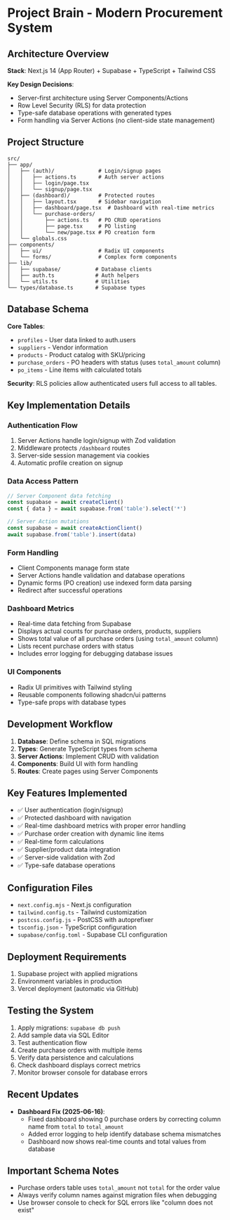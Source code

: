 # Project Brain - Modern Procurement System

## Architecture Overview

**Stack**: Next.js 14 (App Router) + Supabase + TypeScript + Tailwind CSS

**Key Design Decisions**:
- Server-first architecture using Server Components/Actions
- Row Level Security (RLS) for data protection
- Type-safe database operations with generated types
- Form handling via Server Actions (no client-side state management)

## Project Structure

```
src/
├── app/
│   ├── (auth)/              # Login/signup pages
│   │   ├── actions.ts       # Auth server actions
│   │   ├── login/page.tsx
│   │   └── signup/page.tsx
│   ├── (dashboard)/         # Protected routes
│   │   ├── layout.tsx       # Sidebar navigation
│   │   ├── dashboard/page.tsx  # Dashboard with real-time metrics
│   │   └── purchase-orders/
│   │       ├── actions.ts   # PO CRUD operations
│   │       ├── page.tsx     # PO listing
│   │       └── new/page.tsx # PO creation form
│   └── globals.css
├── components/
│   ├── ui/                  # Radix UI components
│   └── forms/               # Complex form components
├── lib/
│   ├── supabase/           # Database clients
│   ├── auth.ts             # Auth helpers
│   └── utils.ts            # Utilities
└── types/database.ts       # Supabase types
```

## Database Schema

**Core Tables**:
- `profiles` - User data linked to auth.users
- `suppliers` - Vendor information
- `products` - Product catalog with SKU/pricing
- `purchase_orders` - PO headers with status (uses `total_amount` column)
- `po_items` - Line items with calculated totals

**Security**: RLS policies allow authenticated users full access to all tables.

## Key Implementation Details

### Authentication Flow
1. Server Actions handle login/signup with Zod validation
2. Middleware protects `/dashboard` routes
3. Server-side session management via cookies
4. Automatic profile creation on signup

### Data Access Pattern
```typescript
// Server Component data fetching
const supabase = await createClient()
const { data } = await supabase.from('table').select('*')

// Server Action mutations  
const supabase = await createActionClient()
await supabase.from('table').insert(data)
```

### Form Handling
- Client Components manage form state
- Server Actions handle validation and database operations
- Dynamic forms (PO creation) use indexed form data parsing
- Redirect after successful operations

### Dashboard Metrics
- Real-time data fetching from Supabase
- Displays actual counts for purchase orders, products, suppliers
- Shows total value of all purchase orders (using `total_amount` column)
- Lists recent purchase orders with status
- Includes error logging for debugging database issues

### UI Components
- Radix UI primitives with Tailwind styling
- Reusable components following shadcn/ui patterns
- Type-safe props with database types

## Development Workflow

1. **Database**: Define schema in SQL migrations
2. **Types**: Generate TypeScript types from schema
3. **Server Actions**: Implement CRUD with validation
4. **Components**: Build UI with form handling
5. **Routes**: Create pages using Server Components

## Key Features Implemented

- ✅ User authentication (login/signup)
- ✅ Protected dashboard with navigation
- ✅ Real-time dashboard metrics with proper error handling
- ✅ Purchase order creation with dynamic line items
- ✅ Real-time form calculations
- ✅ Supplier/product data integration
- ✅ Server-side validation with Zod
- ✅ Type-safe database operations

## Configuration Files

- `next.config.mjs` - Next.js configuration
- `tailwind.config.ts` - Tailwind customization  
- `postcss.config.js` - PostCSS with autoprefixer
- `tsconfig.json` - TypeScript configuration
- `supabase/config.toml` - Supabase CLI configuration

## Deployment Requirements

1. Supabase project with applied migrations
2. Environment variables in production
3. Vercel deployment (automatic via GitHub)

## Testing the System

1. Apply migrations: `supabase db push`
2. Add sample data via SQL Editor
3. Test authentication flow
4. Create purchase orders with multiple items
5. Verify data persistence and calculations
6. Check dashboard displays correct metrics
7. Monitor browser console for database errors

## Recent Updates

- **Dashboard Fix (2025-06-16)**: 
  - Fixed dashboard showing 0 purchase orders by correcting column name from `total` to `total_amount`
  - Added error logging to help identify database schema mismatches
  - Dashboard now shows real-time counts and total values from database

## Important Schema Notes

- Purchase orders table uses `total_amount` not `total` for the order value
- Always verify column names against migration files when debugging
- Use browser console to check for SQL errors like "column does not exist"
